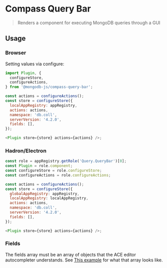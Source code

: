 # Compass Query Bar

> Renders a component for executing MongoDB queries through a GUI

## Usage

### Browser

Setting values via configure:

```js
import Plugin, {
  configureStore,
  configureActions,
} from '@mongodb-js/compass-query-bar';

const actions = configureActions();
const store = configureStore({
  localAppRegistry: appRegistry,
  actions: actions,
  namespace: 'db.coll',
  serverVersion: '4.2.0',
  fields: [],
});

<Plugin store={store} actions={actions} />;
```

### Hadron/Electron

```js
const role = appRegistry.getRole('Query.QueryBar')[0];
const Plugin = role.component;
const configureStore = role.configureStore;
const configureActions = role.configureActions;

const actions = configureActions();
const store = configureStore({
  globalAppRegistry: appRegistry,
  localAppRegistry: localAppRegistry,
  actions: actions,
  namespace: 'db.coll',
  serverVersion: '4.2.0',
  fields: [],
});

<Plugin store={store} actions={actions} />;
```

### Fields

The fields array must be an array of objects that the ACE editor autocompleter understands. See
[This example](https://github.com/mongodb-js/ace-autocompleter/blob/master/lib/constants/accumulators.js)
for what that array looks like.
